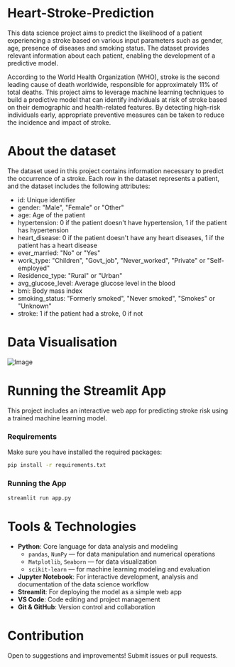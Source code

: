 # Heart-Stroke-Prediction

This data science project aims to predict the likelihood of a patient experiencing a stroke based on various input parameters such as gender, age, presence of diseases and smoking status. The dataset provides relevant information about each patient, enabling the development of a predictive model.

According to the World Health Organization (WHO), stroke is the second leading cause of death worldwide, responsible for approximately 11% of total deaths. This project aims to leverage machine learning techniques to build a predictive model that can identify individuals at risk of stroke based on their demographic and health-related features. By detecting high-risk individuals early, appropriate preventive measures can be taken to reduce the incidence and impact of stroke.

# About the dataset

The dataset used in this project contains information necessary to predict the occurrence of a stroke. Each row in the dataset represents a patient, and the dataset includes the following attributes:

- id: Unique identifier
- gender: "Male", "Female" or "Other"
- age: Age of the patient
- hypertension: 0 if the patient doesn't have hypertension, 1 if the patient has hypertension
- heart_disease: 0 if the patient doesn't have any heart diseases, 1 if the patient has a heart disease
- ever_married: "No" or "Yes"
- work_type: "Children", "Govt_job", "Never_worked", "Private" or "Self-employed"
- Residence_type: "Rural" or "Urban"
- avg_glucose_level: Average glucose level in the blood
- bmi: Body mass index
- smoking_status: "Formerly smoked", "Never smoked", "Smokes" or "Unknown"
- stroke: 1 if the patient had a stroke, 0 if not

# Data Visualisation

![Image](https://github.com/user-attachments/assets/1f7a9a4e-6d27-4273-b7fc-1ec61e6e9c12)

# Running the Streamlit App

This project includes an interactive web app for predicting stroke risk using a trained machine learning model.

### Requirements

Make sure you have installed the required packages:

```bash
pip install -r requirements.txt
```

### Running the App

```bash
streamlit run app.py
```

# Tools & Technologies

- **Python**: Core language for data analysis and modeling
  - `pandas`, `NumPy` — for data manipulation and numerical operations
  - `Matplotlib`, `Seaborn` — for data visualization
  - `scikit-learn` — for machine learning modeling and evaluation
- **Jupyter Notebook**: For interactive development, analysis and documentation of the data science workflow
- **Streamlit**: For deploying the model as a simple web app
- **VS Code**: Code editing and project management
- **Git & GitHub**: Version control and collaboration

# Contribution

Open to suggestions and improvements! Submit issues or pull requests.
